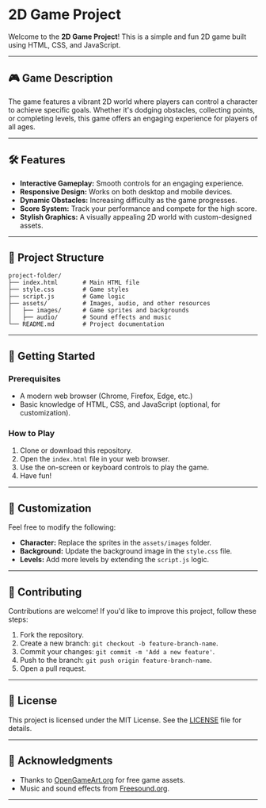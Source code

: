  # 2D Game Project

Welcome to the **2D Game Project**! This is a simple and fun 2D game built using HTML, CSS, and JavaScript.

---

## 🎮 Game Description

The game features a vibrant 2D world where players can control a character to achieve specific goals. Whether it's dodging obstacles, collecting points, or completing levels, this game offers an engaging experience for players of all ages.

---

## 🛠️ Features

- **Interactive Gameplay:** Smooth controls for an engaging experience.
- **Responsive Design:** Works on both desktop and mobile devices.
- **Dynamic Obstacles:** Increasing difficulty as the game progresses.
- **Score System:** Track your performance and compete for the high score.
- **Stylish Graphics:** A visually appealing 2D world with custom-designed assets.

---

## 📂 Project Structure

```
project-folder/
├── index.html       # Main HTML file
├── style.css        # Game styles
├── script.js        # Game logic
├── assets/          # Images, audio, and other resources
│   ├── images/      # Game sprites and backgrounds
│   ├── audio/       # Sound effects and music
└── README.md        # Project documentation
```

---

## 🚀 Getting Started

### Prerequisites

- A modern web browser (Chrome, Firefox, Edge, etc.)
- Basic knowledge of HTML, CSS, and JavaScript (optional, for customization).

### How to Play

1. Clone or download this repository.
2. Open the `index.html` file in your web browser.
3. Use the on-screen or keyboard controls to play the game.
4. Have fun!

---

## 🎨 Customization

Feel free to modify the following:

- **Character:** Replace the sprites in the `assets/images` folder.
- **Background:** Update the background image in the `style.css` file.
- **Levels:** Add more levels by extending the `script.js` logic.

---

## 🤝 Contributing

Contributions are welcome! If you'd like to improve this project, follow these steps:

1. Fork the repository.
2. Create a new branch: `git checkout -b feature-branch-name`.
3. Commit your changes: `git commit -m 'Add a new feature'`.
4. Push to the branch: `git push origin feature-branch-name`.
5. Open a pull request.

---

## 📜 License

This project is licensed under the MIT License. See the [LICENSE](LICENSE) file for details.

---

## 🌟 Acknowledgments

- Thanks to [OpenGameArt.org](https://opengameart.org/) for free game assets.
- Music and sound effects from [Freesound.org](https://freesound.org/).

---
 
